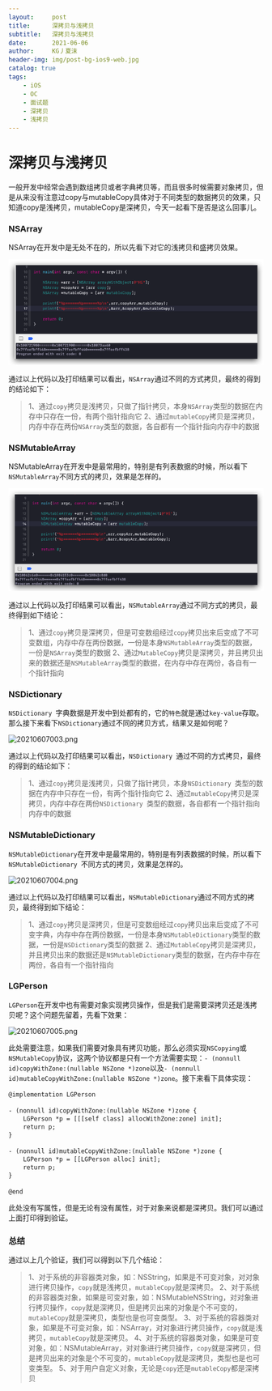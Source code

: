 ```yaml
---
layout:     post
title:      深拷贝与浅拷贝
subtitle:   深拷贝与浅拷贝
date:       2021-06-06
author:     KG丿夏沫
header-img: img/post-bg-ios9-web.jpg
catalog: true
tags:
    - iOS
    - OC
    - 面试题
    - 深拷贝
    - 浅拷贝
---
```


# 深拷贝与浅拷贝

一般开发中经常会遇到数组拷贝或者字典拷贝等，而且很多时候需要对象拷贝，但是从来没有注意过copy与mutableCopy具体对于不同类型的数据拷贝的效果，只知道copy是浅拷贝，mutableCopy是深拷贝，今天一起看下是否是这么回事儿。

### NSArray

NSArray在开发中是无处不在的，所以先看下对它的浅拷贝和盛拷贝效果。

<img src="../img/20210607001.png" alt="20210607001.png">

通过以上代码以及打印结果可以看出，```NSArray```通过不同的方式拷贝，最终的得到的结论如下：
> 1、通过```copy```拷贝是浅拷贝，只做了指针拷贝，本身```NSArray```类型的数据在内存中只存在一份，有两个指针指向它
> 2、通过```mutableCopy```拷贝是深拷贝，内存中存在两份```NSArray```类型的数据，各自都有一个指针指向内存中的数据

### NSMutableArray

NSMutableArray在开发中是最常用的，特别是有列表数据的时候，所以看下```NSMutableArray```不同方式的拷贝，效果是怎样的。

<img src="../img/20210607002.png" alt="20210607002.png">

通过以上代码以及打印结果可以看出，```NSMutableArray```通过不同方式的拷贝，最终得到如下结论：
> 1、通过```copy```拷贝是深拷贝，但是可变数组经过```copy```拷贝出来后变成了不可变数组，内存中存在两份数据，一份是本身```NSMutableArray```类型的数据，一份是```NSArray```类型的数据
> 2、通过```MutableCopy```拷贝是深拷贝，并且拷贝出来的数据还是```NSMutableArray```类型的数据，在内存中存在两份，各自有一个指针指向

### NSDictionary

```NSDictionary ```字典数据是开发中到处都有的，它的```特色```就是通过```key-value```存取。那么接下来看下```NSDictionary```通过不同的拷贝方式，结果又是如何呢？

<img src="../img/20210607003.png" alt="20210607003.png">

通过以上代码以及打印结果可以看出，```NSDictionary ```通过不同的方式拷贝，最终的得到的结论如下：
> 1、通过```copy```拷贝是浅拷贝，只做了指针拷贝，本身```NSDictionary ```类型的数据在内存中只存在一份，有两个指针指向它
> 2、通过```mutableCopy```拷贝是深拷贝，内存中存在两份```NSDictionary ```类型的数据，各自都有一个指针指向内存中的数据

### NSMutableDictionary

```NSMutableDictionary```在开发中是最常用的，特别是有列表数据的时候，所以看下```NSMutableDictionary ```不同方式的拷贝，效果是怎样的。

<img src="../img/20210607004.png" alt="20210607004.png">

通过以上代码以及打印结果可以看出，```NSMutableDictionary```通过不同方式的拷贝，最终得到如下结论：
> 1、通过```copy```拷贝是深拷贝，但是可变数组经过```copy```拷贝出来后变成了不可变字典，内存中存在两份数据，一份是本身```NSMutableDictionary```类型的数据，一份是```NSDictionary```类型的数据
> 2、通过```MutableCopy```拷贝是深拷贝，并且拷贝出来的数据还是```NSMutableDictionary```类型的数据，在内存中存在两份，各自有一个指针指向

### LGPerson

```LGPerson```在开发中也有需要对象实现拷贝操作，但是我们是需要深拷贝还是浅拷贝呢？这个问题先留着，先看下效果：

<img src="../img/20210607005.png" alt="20210607005.png">

此处需要注意，如果我们需要对象具有拷贝功能，那么必须实现```NSCopying```或```NSMutableCopy```协议，这两个协议都是只有一个方法需要实现：```- (nonnull id)copyWithZone:(nullable NSZone *)zone```以及```- (nonnull id)mutableCopyWithZone:(nullable NSZone *)zone```。接下来看下具体实现：

```
@implementation LGPerson

- (nonnull id)copyWithZone:(nullable NSZone *)zone {
    LGPerson *p = [[[self class] allocWithZone:zone] init];
    return p;
}

- (nonnull id)mutableCopyWithZone:(nullable NSZone *)zone {
    LGPerson *p = [[LGPerson alloc] init];
    return p;
}

@end
```

此处没有写属性，但是无论有没有属性，对于对象来说都是深拷贝。我们可以通过上面打印得到验证。

### 总结

通过以上几个验证，我们可以得到以下几个结论：
> 1、对于系统的非容器类对象，如：NSString，如果是不可变对象，对对象进行拷贝操作，```copy```就是浅拷贝，```mutableCopy```就是深拷贝。
> 2、对于系统的非容器类对象，如果是可变对象，如：NSMutableNSString，对对象进行拷贝操作，```copy```就是深拷贝，但是拷贝出来的对象是个不可变的，```mutableCopy```就是深拷贝，类型也是也可变类型。
> 3、对于系统的容器类对象，如果是不可变对象，如：NSArray，对对象进行拷贝操作，```copy```就是浅拷贝，```mutableCopy```就是深拷贝。
> 4、对于系统的容器类对象，如果是可变对象，如：NSMutableArray，对对象进行拷贝操作，```copy```就是深拷贝，但是拷贝出来的对象是个不可变的，```mutableCopy```就是深拷贝，类型也是也可变类型。
> 5、对于用户自定义对象，无论是```copy```还是```mutableCopy```都是深拷贝
